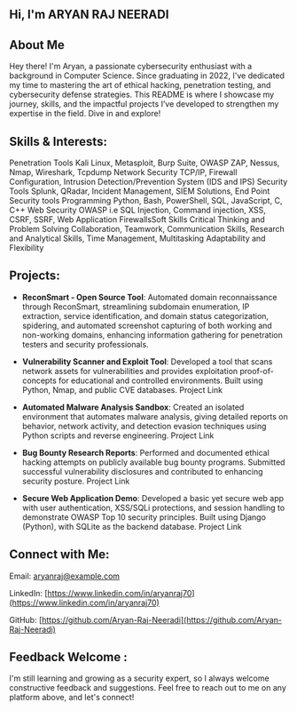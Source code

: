 Hi, I'm ARYAN RAJ NEERADI
---
About Me
---
Hey there! I'm Aryan, a passionate cybersecurity enthusiast with a background in Computer Science. Since graduating in 2022, I've dedicated my time to mastering the art of ethical hacking, penetration testing, and cybersecurity defense strategies. This README is where I showcase my journey, skills, and the impactful projects I’ve developed to strengthen my expertise in the field. Dive in and explore!

  
Skills & Interests:
---
Penetration Tools Kali Linux, Metasploit, Burp Suite, OWASP ZAP, Nessus, Nmap, Wireshark, Tcpdump
Network Security TCP/IP, Firewall Configuration, Intrusion Detection/Prevention System (IDS and IPS)
Security Tools Splunk, QRadar, Incident Management, SIEM Solutions, End Point Security tools
Programming Python, Bash, PowerShell, SQL, JavaScript, C, C++
Web Security OWASP i.e SQL Injection, Command injection, XSS, CSRF, SSRF, Web Application FirewallsSoft Skills Critical Thinking and Problem Solving Collaboration, Teamwork, Communication Skills,
Research and Analytical Skills, Time Management, Multitasking Adaptability and Flexibility


Projects:
---
* **ReconSmart - Open Source Tool**: Automated domain reconnaissance through ReconSmart, streamlining subdomain enumeration, IP extraction, service identification, and domain status categorization, spidering, and automated
screenshot capturing of both working and non-working domains, enhancing information gathering for penetration
testers and security professionals.

* **Vulnerability Scanner and Exploit Tool**: Developed a tool that scans network assets for vulnerabilities and provides exploitation proof-of-concepts for educational and controlled environments. Built using Python, Nmap, and public CVE databases.
Project Link

* **Automated Malware Analysis Sandbox**: Created an isolated environment that automates malware analysis, giving detailed reports on behavior, network activity, and detection evasion techniques using Python scripts and reverse engineering.
Project Link

* **Bug Bounty Research Reports**: Performed and documented ethical hacking attempts on publicly available bug bounty programs. Submitted successful vulnerability disclosures and contributed to enhancing security posture.
Project Link

* **Secure Web Application Demo**: Developed a basic yet secure web app with user authentication, XSS/SQLi protections, and session handling to demonstrate OWASP Top 10 security principles. Built using Django (Python), with SQLite as the backend database.
Project Link


Connect with Me:
-
Email: aryanraj@example.com

LinkedIn: [https://www.linkedin.com/in/aryanraj70](https://www.linkedin.com/in/aryanraj70)

GitHub: [https://github.com/Aryan-Raj-Neeradi](https://github.com/Aryan-Raj-Neeradi)


Feedback Welcome :
-
I'm still learning and growing as a security expert, so I always welcome constructive feedback and suggestions. Feel free to reach out to me on any platform above, and let's connect!
